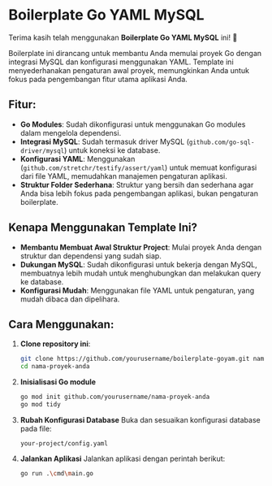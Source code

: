 # Boilerplate Go YAML MySQL

Terima kasih telah menggunakan **Boilerplate Go YAML MySQL** ini! 🎉

Boilerplate ini dirancang untuk membantu Anda memulai proyek Go dengan integrasi MySQL dan konfigurasi menggunakan YAML. Template ini menyederhanakan pengaturan awal proyek, memungkinkan Anda untuk fokus pada pengembangan fitur utama aplikasi Anda.

## Fitur:

-   **Go Modules**: Sudah dikonfigurasi untuk menggunakan Go modules dalam mengelola dependensi.
-   **Integrasi MySQL**: Sudah termasuk driver MySQL (`github.com/go-sql-driver/mysql`) untuk koneksi ke database.
-   **Konfigurasi YAML**: Menggunakan (`github.com/stretchr/testify/assert/yaml`) untuk memuat konfigurasi dari file YAML, memudahkan manajemen pengaturan aplikasi.
-   **Struktur Folder Sederhana**: Struktur yang bersih dan sederhana agar Anda bisa lebih fokus pada pengembangan aplikasi, bukan pengaturan boilerplate.

## Kenapa Menggunakan Template Ini?

-   **Membantu Membuat Awal Struktur Project**: Mulai proyek Anda dengan struktur dan dependensi yang sudah siap.
-   **Dukungan MySQL**: Sudah dikonfigurasi untuk bekerja dengan MySQL, membuatnya lebih mudah untuk menghubungkan dan melakukan query ke database.
-   **Konfigurasi Mudah**: Menggunakan file YAML untuk pengaturan, yang mudah dibaca dan dipelihara.

## Cara Menggunakan:

1. **Clone repository ini**:

    ```bash
    git clone https://github.com/yourusername/boilerplate-goyam.git nama-proyek-anda
    cd nama-proyek-anda
    ```

2. **Inisialisasi Go module**

    ```bash
    go mod init github.com/yourusername/nama-proyek-anda
    go mod tidy
    ```

3. **Rubah Konfigurasi Database**
   Buka dan sesuaikan konfigurasi database pada file:

    ```
    your-project/config.yaml
    ```

4. **Jalankan Aplikasi**
   Jalankan aplikasi dengan perintah berikut:
    ```bash
    go run .\cmd\main.go
    ```
